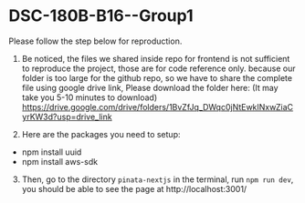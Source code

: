 # DSC-180B-B16--Group1

Please follow the step below for reproduction.

1. Be noticed, the files we shared inside repo for frontend is not sufficient to reproduce the project, those are for code reference only. because our folder is too large for the github repo, so we have to share the complete file using google drive link, Please download the folder here: (It may take you 5-10 minutes to download)
https://drive.google.com/drive/folders/1BvZfJq_DWqc0jNtEwkINxwZiaCyrKW3d?usp=drive_link

2. Here are the packages you need to setup:
- npm install uuid
- npm install aws-sdk

3. Then, go to the directory `pinata-nextjs` in the terminal, run `npm run dev`, you should be able to see the page at http://localhost:3001/

